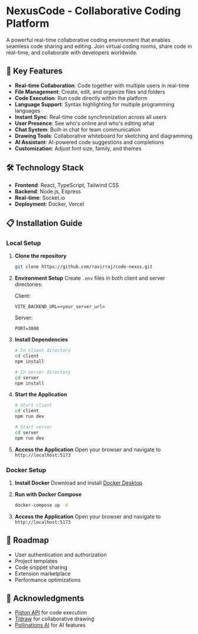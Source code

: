 # NexusCode - Collaborative Coding Platform

A powerful real-time collaborative coding environment that enables seamless code sharing and editing. Join virtual coding rooms, share code in real-time, and collaborate with developers worldwide.

## 🚀 Key Features

- **Real-time Collaboration**: Code together with multiple users in real-time
- **File Management**: Create, edit, and organize files and folders
- **Code Execution**: Run code directly within the platform
- **Language Support**: Syntax highlighting for multiple programming languages
- **Instant Sync**: Real-time code synchronization across all users
- **User Presence**: See who's online and who's editing what
- **Chat System**: Built-in chat for team communication
- **Drawing Tools**: Collaborative whiteboard for sketching and diagramming
- **AI Assistant**: AI-powered code suggestions and completions
- **Customization**: Adjust font size, family, and themes

## 🛠️ Technology Stack

- **Frontend**: React, TypeScript, Tailwind CSS
- **Backend**: Node.js, Express
- **Real-time**: Socket.io
- **Deployment**: Docker, Vercel

## 📋 Installation Guide

### Local Setup

1. **Clone the repository**
   ```bash
   git clone https://github.com/ravirraj/code-nexus.git
   ```

2. **Environment Setup**
   Create `.env` files in both client and server directories:

   Client:
   ```
   VITE_BACKEND_URL=<your_server_url>
   ```

   Server:
   ```
   PORT=3000
   ```

3. **Install Dependencies**
   ```bash
   # In client directory
   cd client
   npm install

   # In server directory
   cd server
   npm install
   ```

4. **Start the Application**
   ```bash
   # Start client
   cd client
   npm run dev

   # Start server
   cd server
   npm run dev
   ```

5. **Access the Application**
   Open your browser and navigate to `http://localhost:5173`

### Docker Setup

1. **Install Docker**
   Download and install [Docker Desktop](https://www.docker.com/products/docker-desktop/)

2. **Run with Docker Compose**
   ```bash
   docker-compose up -d
   ```

3. **Access the Application**
   Open your browser and navigate to `http://localhost:5173`

## 🔮 Roadmap

- User authentication and authorization
- Project templates
- Code snippet sharing
- Extension marketplace
- Performance optimizations


## 🙏 Acknowledgments

- [Piston API](https://github.com/engineer-man/piston) for code execution
- [Tldraw](https://github.com/tldraw/tldraw) for collaborative drawing
- [Pollinations AI](https://github.com/pollinations/pollinations) for AI features
